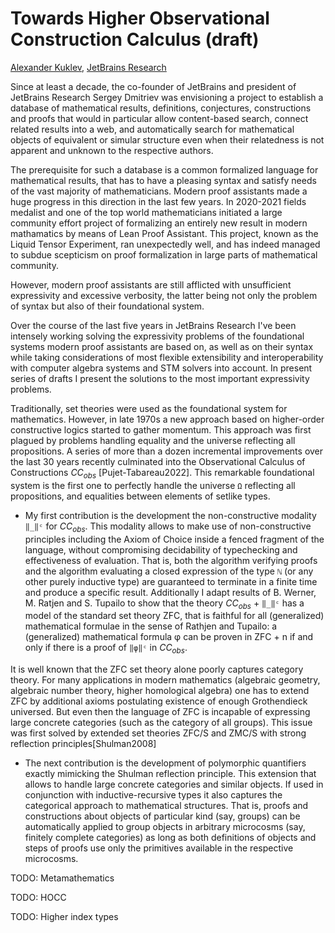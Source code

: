Towards Higher Observational Construction Calculus (draft)
==========================================================

[author]: mailto:a@kuklev.com "Alexander Kuklev, JetBrains Research"
[Alexander Kuklev](mailto:a@kuklev.com), [JetBrains Research](https://research.jetbrains.org/researchers/alexander.kuklev/)

Since at least a decade, the co-founder of JetBrains and president of JetBrains Research Sergey
Dmitriev was envisioning a project to establish a database of mathematical results, definitions,
conjectures, constructions and proofs that would in particular allow content-based search, connect
related results into a web, and automatically search for mathematical objects of equivalent or
simular structure even when their relatedness is not apparent and unknown to the respective authors.

The prerequisite for such a database is a common formalized language for mathematical results, that
has to have a pleasing syntax and satisfy needs of the vast majority of mathematicians. Modern proof
assistants made a huge progress in this direction in the last few years. In 2020-2021 fields medalist
and one of the top world mathematicians initiated a large community effort project of formalizing an
entirely new result in modern mathamatics by means of Lean Proof Assistant. This project, known as
the Liquid Tensor Experiment, ran unexpectedly well, and has indeed managed to subdue scepticism on
proof formalization in large parts of mathematical community.

However, modern proof assistants are still afflicted with unsufficient expressivity and excessive
verbosity, the latter being not only the problem of syntax but also of their foundational system.

Over the course of the last five years in JetBrains Research I've been intensely working solving
the expressivity problems of the foundational systems modern proof assistants are based on, as well
as on their syntax while taking considerations of most flexible extensibility and interoperability
with computer algebra systems and STM solvers into account. In present series of drafts I present
the solutions to the most important expressivity problems.

Traditionally, set theories were used as the foundational system for mathematics. However, in late
1970s a new approach based on higher-order constructive logics started to gather momentum. This
approach was first plagued by problems handling equality and the universe reflecting all
propositions. A series of more than a dozen incremental improvements over the last 30 years
recently culminated into the Observational Calculus of Constructions $CC_{obs}$ [Pujet-Tabareau2022].
This remarkable foundational system is the first one to perfectly handle the universe `Ω`
reflecting all propositions, and equalities between elements of setlike types.

- My first contribution is the development the non-constructive modality `‖_‖ᶜ` for $CC_{obs}$.
This modality allows to make use of non-constructive principles including the Axiom of Choice
inside a fenced fragment of the language, without compromising decidability of typechecking
and effectiveness of evaluation. That is, both the algorithm verifying proofs and the algorithm
evaluating a closed expression of the type `ℕ` (or any other purely inductive type) are
guaranteed to terminate in a finite time and produce a specific result. Additionally I adapt
results of B. Werner, M. Ratjen and S. Tupailo to show that the theory $CC_{obs}$ + `‖_‖ᶜ`
has a model of the standard set theory ZFC, that is faithful for all (generalized) mathematical
formulae in the sense of Rathjen and Tupailo: a  (generalized) mathematical formula φ can be
proven in ZFC + n if and only if there is a proof of `‖φ‖ᶜ` in $CC_{obs}$.

It is well known that the ZFC set theory alone poorly captures category theory. For many
applications in modern mathematics (algebraic geometry, algebraic number theory, higher
homological algebra) one has to extend ZFC by additional axioms postulating existence of
enough Grothendieck universed. But even then the language of ZFC is incapable of expressing
large concrete categories (such as the category of all groups). This issue was first solved
by extended set theories ZFC/S and ZMC/S with strong reflection principles[Shulman2008]

- The next contribution is the development of polymorphic quantifiers exactly mimicking
the Shulman reflection principle. This extension that allows to handle large concrete
categories and similar objects. If used in conjunction with inductive-recursive types
it also captures the categorical approach to mathematical structures. That is, proofs
and constructions about objects of particular kind (say, groups) can be automatically
applied to group objects in arbitrary microcosms (say, finitely complete categories) as
long as both definitions of objects and steps of proofs use only the primitives available
in the respective microcosms.

TODO: Metamathematics

TODO: HOCC

TODO: Higher index types